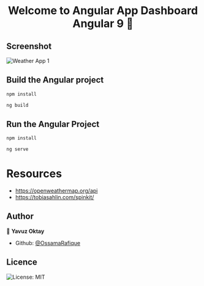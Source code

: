<h1 align="center">Welcome to Angular App Dashboard Angular 9 👋</h1>

## Screenshot

<img alt="Weather App 1" src="assets/images/weatherAppScreenshot.png" />

## Build the Angular project

```sh
npm install
```

```sh
ng build
```

## Run the Angular Project

```sh
npm install
```

```sh
ng serve
```

# Resources

- https://openweathermap.org/api
- https://tobiasahlin.com/spinkit/

## Author

👤 **Yavuz Oktay**

- Github: [@OssamaRafique](https://github.com/yavuzoktay)

## Licence

<p>
    <img alt="License: MIT" src="https://img.shields.io/badge/License-MIT-yellow.svg" />
</p>
